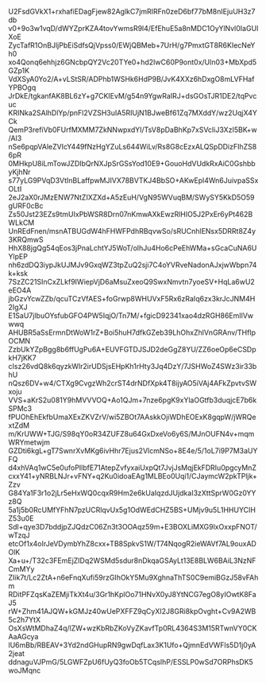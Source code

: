 U2FsdGVkX1+rxhafiEDagFjew82AglkC7jmRIRFn0zeD6bf77bM8nIEjuUH3z7db
v0+9o3w1vqD/dWYZprKZA4tovYwmsR9l4/EfEhuE5a8nMDC1OyYlNvl0IaGUIXoE
ZycTafR1OnBJljPbEiSdfsQjVpss0/EWjQBMeb+7UrH/g7PmxtGT8R6KIecNeYh0
xo4Qonq6ehhjz6GNcbpQY2Vc20TYe0+hd2IwC60P9ont0x/Uln03+MbXpd5GZp1K
VdXSyA0Yo2/A+vLStSR/ADPhb1WSHk6HdP9B/JvK4XXz6hDxgO8mLVFHafYPBOgq
JrDkE/tgkanfAK8BL6zY+g7CKIEvM/g54n9YgwRaIRJ+dsGOsTJR1DE2/tqPvcuc
KRINka2SAlhDlYp/pnFl2VZSH3uIA5RIUjN1BJweBf61Zq7MXddY/wz2UqjX4YCk
QemP3refiVb0FUrfMXMM7ZkNNwpxdYI/TsV8pDaBhKp7xSVcIiJ3XzI5BK+w/AI3
nSe6pqpVAleZVIcY449fNzHgYZuLs644WiLv/Rs8G8cEzxALQSpDDizFIhZS86pR
0MHkpU8iLmTowJZDIbQrNXJpSrGSsYod10E9+GouoHdVUdkRxAiC0GshbbyKjhNr
s77yLG9PVqD3VtInBLaffpwMJIVX78BVTKJ4BbSO+AKwEpl4Wn6JuivpaSSxOLtI
2eJ2aX0rJMzENW7NtZIXZXd+A5zEuH/VgN95WVuqBM/SWySY5KkD5O59gURF0cBc
Zs50Jst23EZs9tmUIxPbWSR8Drn07nKmwAXkEwzRlHIO5J2PxEr6yPt462BWLkCM
UnREdFnen/msnATBUGdW4hFHWFPdhRBqvwSo/sRUCnhlENsx5DRRt8Z4y3KRQmwS
HhX88jgQg54qEos3jPnaLchtYJ5WoT/olhJu4Ho6cPeEhWMa+sGcaCuNA6UYlpEP
nh6zdDQ3iypJkUJMJv9GxqWZ3tpZuQ2sji7C4oYVRveNadonAJxjwWbpn74k+ksk
7SzZC21SInCxZLkf9IWiepVjD6aMsuZxeoQ9SwxNmvtn7yoeSV+HqLa6wU2eEO4A
jbGzvYcwZZb/qcuTCzVfAES+foGrwp8WHUVxF5Rx6zRaIq6zx3krJcJNM4H2IgXJ
E1SaU7jlbuOYsfubGFO4PW5IqjO/Tn7M/+fgicD92341xao4dzRGH86EmIlVwwwq
AHUBR5aSsErmnDtWoW1rZ+Boi5huH7dfkGZeb39LhOhxZhlVnGRAnv/THfIpOCMN
ZzbUkYZpBgg8b6ffUgPu6A+EUVFGTDJSJD2deGgZ8YU/ZZ6oeOp6eCSDpkH7jKK7
cIsz26vdQ8k6qyzkWlr2irUDSjsEHpKh1rHty3Jq4DzY/7JSHWoZ4SWz3ir33bhU
nQsz6DV+w4/CTXg9CvgzWh2crST4drNDfXpk4T8ijyAO5iVAj4AFkZpvtvSWxoju
VVS+aKrS2u081Y9hMVVVOQ+Ao1QJm+7nze6pgK9xYlaOGtfb3duqjcE7b6kSPMc3
fPUOhEhEkfbUmaXExZKVZrV/wi5ZBOt7AAskkOjiWDhEOExK8gqpW/jWRQextZdM
m/KrUWW+TJG/S98qY0oR34ZUFZ8u64GxDxeVo6y6S/MJnOUFN4v+mqmWRYmetwjm
GZDti6kgL+gT7SwnrXvMKg6ivHhr7Ejus2VlcmNSo+8E4e/5/1oL7i9P7M3aUYFQ
d4xhVAq1wC5e0ufoPIlbfE71AtepZvfyxaiUxpQt7JvjJsMqjEkFDRIu0pgcyMnZ
cxxY41+yNRBLNJr+vFNY+q2Ku0idoaEAg1MLBEo0Uqi1/CJaymcW2pkTPljk+Zzv
G84Ya1F3r1o2jLr5eHxWQ0cqxR9Hm2e6kUaIqzdJUjdkaI3zXttSprW0Gz0YYz8Q
5a1j5b0RcUMfYFhN7pzUCRlqvUx5g1OdWEdCHZ5BS+UMjv9u5L1HHUYCIHZ53u0E
Sdl+qye3D7bddjpZJQdzC06Zn3t3OOAqz59m+E3BOXLiMXG9lxOxxpFNOT/wTzqJ
etcOf1x4oIrJeVDymbYhZ8cxx+TB8SpkvS1W/T74NqogR2ieWAVf7AL9ouxADOlK
Xa+u+/T32c3FEmEjZIDq2WSMd5sdur8nDkqaGSAyLt13E8BLW6BAiL3NzNFCmMYy
ZIik7t/Lc2ZtA+n6eFnqXufi59rzGIhOkY5Mu9XghnaThTS0C9emiBGzJ58vFAhm
RDitPFZqsKaZEMjiTkXt4u/3Gr1hKplOo71HNvX0yJ8YtNCG7egO8yIOwtK8FaJ5
rW+Zhm41AJQW+kGMJz40wUePXFFZ9qCyXI2J8GRi8kpOvght+Cv9A2WB5c2h7YtX
OsXsWtMDhaZ4q/lZW+wzKbRbZKoVyZKavfTp0RL4364S3M15RTwnVY0CKAaAGcya
lU6mBb/RBEAV+3Yd2ndGHupRN9gwDqfLax3K1Ufo+QjmnEdVWFls5D1j0yA2jeat
ddnaguVJPmG/5LGWFZpU6fUyQ3foOb5TCqslhP/ESSLP0wSd7ORPhsDK5woJMqnc
